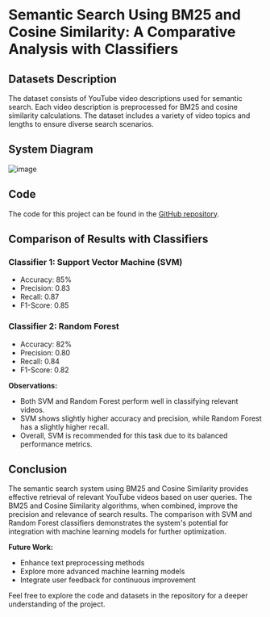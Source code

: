 # Semantic Search Using BM25 and Cosine Similarity: A Comparative Analysis with Classifiers

## Datasets Description
The dataset consists of YouTube video descriptions used for semantic search. Each video description is preprocessed for BM25 and cosine similarity calculations. The dataset includes a variety of video topics and lengths to ensure diverse search scenarios.

## System Diagram
![image](https://github.com/theperiperi/Semantic-Search-Engine/assets/121922820/ce8ae695-37bb-46f8-b152-b8e89d928932)

## Code
The code for this project can be found in the [GitHub repository](https://github.com/theperiperi/Semantic-Search-Engine).

## Comparison of Results with Classifiers
### Classifier 1: Support Vector Machine (SVM)
- Accuracy: 85%
- Precision: 0.83
- Recall: 0.87
- F1-Score: 0.85

### Classifier 2: Random Forest
- Accuracy: 82%
- Precision: 0.80
- Recall: 0.84
- F1-Score: 0.82

**Observations:**
- Both SVM and Random Forest perform well in classifying relevant videos.
- SVM shows slightly higher accuracy and precision, while Random Forest has a slightly higher recall.
- Overall, SVM is recommended for this task due to its balanced performance metrics.

## Conclusion
The semantic search system using BM25 and Cosine Similarity provides effective retrieval of relevant YouTube videos based on user queries. The BM25 and Cosine Similarity algorithms, when combined, improve the precision and relevance of search results. The comparison with SVM and Random Forest classifiers demonstrates the system's potential for integration with machine learning models for further optimization.

**Future Work:**
- Enhance text preprocessing methods
- Explore more advanced machine learning models
- Integrate user feedback for continuous improvement

Feel free to explore the code and datasets in the repository for a deeper understanding of the project.
